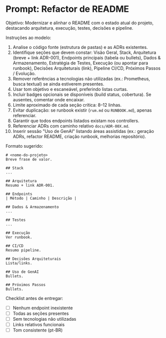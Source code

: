# Prompt: Refactor de README

Objetivo: Modernizar e alinhar o README com o estado atual do projeto, destacando arquitetura, execução, testes, decisões e pipeline.

Instruções ao modelo:
1. Analise o código fonte (estrutura de pastas) e as ADRs existentes.
2. Identifique seções que devem constar: Visão Geral, Stack, Arquitetura (breve + link ADR-001), Endpoints principais (tabela ou bullets), Dados & Armazenamento, Estratégia de Testes, Execução (ou apontar para runbook), Decisões Arquiteturais (link), Pipeline CI/CD, Próximos Passos / Evolução.
3. Remover referências a tecnologias não utilizadas (ex.: Prometheus, busca textual) se ainda estiverem presentes.
4. Usar tom objetivo e escaneável, preferindo listas curtas.
5. Incluir badges opcionais se disponíveis (build status, cobertura). Se ausentes, comentar onde encaixar.
6. Limite aproximado de cada seção crítica: 8–12 linhas.
7. Evitar duplicação: se runbook existir (`rum.md` ou `RUNBOOK.md`), apenas referenciar.
8. Garantir que todos endpoints listados existam nos controllers.
9. Referenciar ADRs com caminho relativo `docs/ADR-00X.md`.
10. Inserir sessão "Uso de GenAI" listando áreas assistidas (ex.: geração ADRs, refactor README, criação runbook, melhorias repositório).

Formato sugerido:
```
# <nome-do-projeto>
Breve frase de valor.

## Stack
...

## Arquitetura
Resumo + link ADR-001.

## Endpoints
| Método | Caminho | Descrição |

## Dados & Armazenamento
...

## Testes
...

## Execução
Ver runbook.

## CI/CD
Resumo pipeline.

## Decisões Arquiteturais
Lista/links.

## Uso de GenAI
Bullets.

## Próximos Passos
Bullets.
```

Checklist antes de entregar:
- [ ] Nenhum endpoint inexistente
- [ ] Todas as seções presentes
- [ ] Sem tecnologias não utilizadas
- [ ] Links relativos funcionais
- [ ] Tom consistente (pt-BR)
